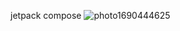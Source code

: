 jetpack compose
![photo1690444625](https://github.com/Vladimir-Olegovych/Currency-code/assets/117392112/6088ec46-0293-4153-b829-dbe2b8dd2b6e)
